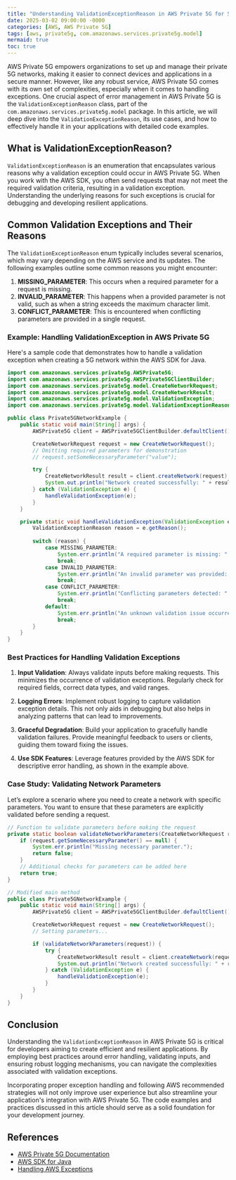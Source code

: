 ```yaml
---
title: "Understanding ValidationExceptionReason in AWS Private 5G for Seamless Connectivity"
date: 2025-03-02 09:00:00 -0000
categories: [AWS, AWS Private 5G]
tags: [aws, private5g, com.amazonaws.services.private5g.model]
mermaid: true
toc: true
---
```



AWS Private 5G empowers organizations to set up and manage their private 5G networks, making it easier to connect devices and applications in a secure manner. However, like any robust service, AWS Private 5G comes with its own set of complexities, especially when it comes to handling exceptions. One crucial aspect of error management in AWS Private 5G is the `ValidationExceptionReason` class, part of the `com.amazonaws.services.private5g.model` package. In this article, we will deep dive into the `ValidationExceptionReason`, its use cases, and how to effectively handle it in your applications with detailed code examples.

## What is ValidationExceptionReason?

`ValidationExceptionReason` is an enumeration that encapsulates various reasons why a validation exception could occur in AWS Private 5G. When you work with the AWS SDK, you often send requests that may not meet the required validation criteria, resulting in a validation exception. Understanding the underlying reasons for such exceptions is crucial for debugging and developing resilient applications.

## Common Validation Exceptions and Their Reasons

The `ValidationExceptionReason` enum typically includes several scenarios, which may vary depending on the AWS service and its updates. The following examples outline some common reasons you might encounter:

1. **MISSING_PARAMETER**: This occurs when a required parameter for a request is missing.
2. **INVALID_PARAMETER**: This happens when a provided parameter is not valid, such as when a string exceeds the maximum character limit.
3. **CONFLICT_PARAMETER**: This is encountered when conflicting parameters are provided in a single request.

### Example: Handling ValidationException in AWS Private 5G

Here's a sample code that demonstrates how to handle a validation exception when creating a 5G network within the AWS SDK for Java.

```java
import com.amazonaws.services.private5g.AWSPrivate5G;
import com.amazonaws.services.private5g.AWSPrivate5GClientBuilder;
import com.amazonaws.services.private5g.model.CreateNetworkRequest;
import com.amazonaws.services.private5g.model.CreateNetworkResult;
import com.amazonaws.services.private5g.model.ValidationException;
import com.amazonaws.services.private5g.model.ValidationExceptionReason;

public class Private5GNetworkExample {
    public static void main(String[] args) {
        AWSPrivate5G client = AWSPrivate5GClientBuilder.defaultClient();

        CreateNetworkRequest request = new CreateNetworkRequest();
        // Omitting required parameters for demonstration
        // request.setSomeNecessaryParameter("value");

        try {
            CreateNetworkResult result = client.createNetwork(request);
            System.out.println("Network created successfully: " + result);
        } catch (ValidationException e) {
            handleValidationException(e);
        }
    }

    private static void handleValidationException(ValidationException e) {
        ValidationExceptionReason reason = e.getReason();
        
        switch (reason) {
            case MISSING_PARAMETER:
                System.err.println("A required parameter is missing: " + e.getMessage());
                break;
            case INVALID_PARAMETER:
                System.err.println("An invalid parameter was provided: " + e.getMessage());
                break;
            case CONFLICT_PARAMETER:
                System.err.println("Conflicting parameters detected: " + e.getMessage());
                break;
            default:
                System.err.println("An unknown validation issue occurred: " + e.getMessage());
                break;
        }
    }
}
```

### Best Practices for Handling Validation Exceptions

1. **Input Validation**: Always validate inputs before making requests. This minimizes the occurrence of validation exceptions. Regularly check for required fields, correct data types, and valid ranges.

2. **Logging Errors**: Implement robust logging to capture validation exception details. This not only aids in debugging but also helps in analyzing patterns that can lead to improvements.

3. **Graceful Degradation**: Build your application to gracefully handle validation failures. Provide meaningful feedback to users or clients, guiding them toward fixing the issues.

4. **Use SDK Features**: Leverage features provided by the AWS SDK for descriptive error handling, as shown in the example above.

### Case Study: Validating Network Parameters

Let’s explore a scenario where you need to create a network with specific parameters. You want to ensure that these parameters are explicitly validated before sending a request. 

```java
// Function to validate parameters before making the request
private static boolean validateNetworkParameters(CreateNetworkRequest request) {
    if (request.getSomeNecessaryParameter() == null) {
        System.err.println("Missing necessary parameter.");
        return false;
    }
    // Additional checks for parameters can be added here
    return true;
}

// Modified main method
public class Private5GNetworkExample {
    public static void main(String[] args) {
        AWSPrivate5G client = AWSPrivate5GClientBuilder.defaultClient();

        CreateNetworkRequest request = new CreateNetworkRequest();
        // Setting parameters...

        if (validateNetworkParameters(request)) {
            try {
                CreateNetworkResult result = client.createNetwork(request);
                System.out.println("Network created successfully: " + result);
            } catch (ValidationException e) {
                handleValidationException(e);
            }
        }
    }
}
```

## Conclusion

Understanding the `ValidationExceptionReason` in AWS Private 5G is critical for developers aiming to create efficient and resilient applications. By employing best practices around error handling, validating inputs, and ensuring robust logging mechanisms, you can navigate the complexities associated with validation exceptions.

Incorporating proper exception handling and following AWS recommended strategies will not only improve user experience but also streamline your application's integration with AWS Private 5G. The code examples and practices discussed in this article should serve as a solid foundation for your development journey.

## References

- [AWS Private 5G Documentation](https://docs.aws.amazon.com/private5g/latest/userguide/what-is.html)
- [AWS SDK for Java](https://aws.amazon.com/sdk-for-java/)
- [Handling AWS Exceptions](https://docs.aws.amazon.com/sdk-for-java/latest/developer-guide/exception-handling.html)